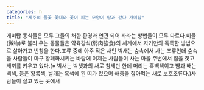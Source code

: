 ```yaml
---
categories: h
title: "제주의 들꽃 꽃대와 꽃이 피는 모양이 탑과 같다 개미탑"
---
```

개미탑 동식물은 모두 그들의 처한 환경과 연관 되어 자라는 방법들이 모두 다르다.미물(微物)로 불리 우는 동물들은 약육강식(弱肉強食)의 세계에서 자기만의 독특한 방법으로 살아가고 번창을 한다.조류 중에 아주 작은 새인 박새는 숲속에서 사는 조류인데 숲속을 사람들이 마구 황폐화시키는 바람에 이제는 사람들이 사는 마을 주변에서 집을 짓고 새끼를 키우고 있다.(※ 박새는 박샛과의 새로 참새만 한데 머리는 흑백색이고 뺨과 배는 백색, 등은 황록색, 날개는 흑색에 흰 띠가 있으며 해충을 잡아먹는 새로 보호조류다.)사람들이 살고 있는 곳에서